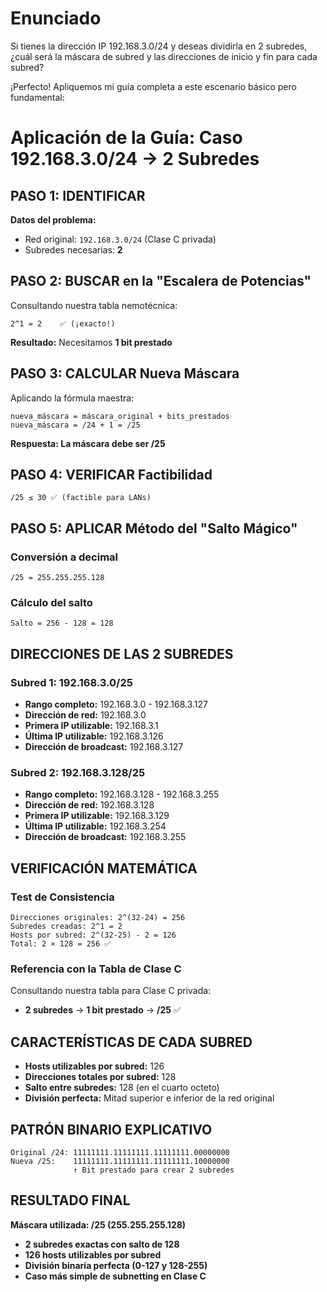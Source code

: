 # Enunciado

Si tienes la dirección IP 192.168.3.0/24 y deseas dividirla en 2 subredes, ¿cuál será la máscara de subred y las direcciones de inicio y fin para cada subred?

¡Perfecto! Apliquemos mi guía completa a este escenario básico pero fundamental:

# Aplicación de la Guía: Caso 192.168.3.0/24 → 2 Subredes

## PASO 1: IDENTIFICAR
**Datos del problema:**

- Red original: `192.168.3.0/24` (Clase C privada)
- Subredes necesarias: **2**

## PASO 2: BUSCAR en la "Escalera de Potencias"
Consultando nuestra tabla nemotécnica:
```
2^1 = 2    ✅ (¡exacto!)
```

**Resultado:** Necesitamos **1 bit prestado**

## PASO 3: CALCULAR Nueva Máscara
Aplicando la fórmula maestra:
```
nueva_máscara = máscara_original + bits_prestados
nueva_máscara = /24 + 1 = /25
```

**Respuesta: La máscara debe ser /25**

## PASO 4: VERIFICAR Factibilidad
```
/25 ≤ 30 ✅ (factible para LANs)
```

## PASO 5: APLICAR Método del "Salto Mágico"

### Conversión a decimal

`/25 = 255.255.255.128`

### Cálculo del salto

```
Salto = 256 - 128 = 128
```

## DIRECCIONES DE LAS 2 SUBREDES

### **Subred 1: 192.168.3.0/25**

- **Rango completo:** 192.168.3.0 - 192.168.3.127
- **Dirección de red:** 192.168.3.0
- **Primera IP utilizable:** 192.168.3.1
- **Última IP utilizable:** 192.168.3.126
- **Dirección de broadcast:** 192.168.3.127

### **Subred 2: 192.168.3.128/25**

- **Rango completo:** 192.168.3.128 - 192.168.3.255
- **Dirección de red:** 192.168.3.128
- **Primera IP utilizable:** 192.168.3.129
- **Última IP utilizable:** 192.168.3.254
- **Dirección de broadcast:** 192.168.3.255

## VERIFICACIÓN MATEMÁTICA

### Test de Consistencia

```
Direcciones originales: 2^(32-24) = 256
Subredes creadas: 2^1 = 2
Hosts por subred: 2^(32-25) - 2 = 126
Total: 2 × 128 = 256 ✅
```

### Referencia con la Tabla de Clase C

Consultando nuestra tabla para Clase C privada:

- **2 subredes** → **1 bit prestado** → **/25** ✅

## CARACTERÍSTICAS DE CADA SUBRED

- **Hosts utilizables por subred:** 126
- **Direcciones totales por subred:** 128
- **Salto entre subredes:** 128 (en el cuarto octeto)
- **División perfecta:** Mitad superior e inferior de la red original

## PATRÓN BINARIO EXPLICATIVO

```
Original /24: 11111111.11111111.11111111.00000000
Nueva /25:    11111111.11111111.11111111.10000000
              ↑ Bit prestado para crear 2 subredes
```

## RESULTADO FINAL

**Máscara utilizada: /25 (255.255.255.128)**

- **2 subredes exactas con salto de 128**
- **126 hosts utilizables por subred**
- **División binaria perfecta (0-127 y 128-255)**
- **Caso más simple de subnetting en Clase C**
